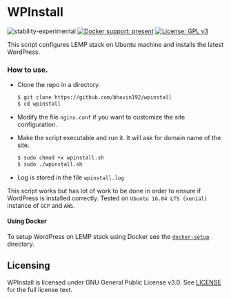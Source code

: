 # WPInstall

![stability-experimental](https://img.shields.io/badge/stability-experimental-orange.svg) [![Docker support: present](https://img.shields.io/badge/Docker%20support-present-blue.svg)](https://www.docker.com/what-docker) [![License: GPL v3](https://img.shields.io/badge/License-GPL%20v3-blue.svg)](https://www.gnu.org/licenses/gpl-3.0)


This script configures LEMP stack on Ubuntu machine and installs the latest WordPress.

### How to use.

- Clone the repo in a directory.
  ```sh
  $ git clone https://github.com/bhavin192/wpinstall
  $ cd wpinstall
  ```

- Modify the file `nginx.conf` if you want to customize the site configuration.

- Make the script executable and run it. It will ask for domain name of the site.

  ```sh
  $ sudo chmod +x wpinstall.sh
  $ sudo ./wpinstall.sh
  ```

- Log is stored in the file `wpinstall.log`

This script works but has lot of work to be done in order to ensure if WordPress is installed correctly. 
Tested on `Ubuntu 16.04 LTS (xenial)` instance of `GCP` and `AWS`. 

#### Using Docker

To setup WordPress on LEMP stack using Docker see the [`docker-setup`](https://github.com/bhavin192/wpinstall/tree/master/docker-setup) directory. 

## Licensing

WPInstall is licensed under GNU General Public License v3.0. See [LICENSE](https://github.com/bhavin192/wpinstall/blob/master/LICENSE) for the full license text.
